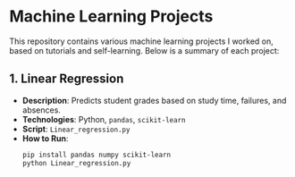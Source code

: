 # Machine Learning Projects

This repository contains various machine learning projects I worked on, based on tutorials and self-learning. Below is a summary of each project:

## 1. Linear Regression

- **Description**: Predicts student grades based on study time, failures, and absences.
- **Technologies**: Python, `pandas`, `scikit-learn`
- **Script**: `Linear_regression.py`
- **How to Run**:
  ```bash
  pip install pandas numpy scikit-learn
  python Linear_regression.py

